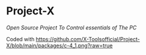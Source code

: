 # Project-X

*Open Source Project To Control essentials of The PC*


Coded with 
https://github.com/X-Toolsofficial/Project-X/blob/main/packages/c-4_1.png?raw=true
